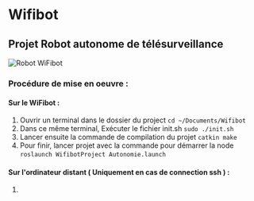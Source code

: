 # Wifibot

## Projet Robot autonome de télésurveillance

![Robot WiFibot](https://www.wifibot.com/wa_images/grasse_1.jpg?v=1gvaa1v)

### Procédure de mise en oeuvre :

#### Sur le WiFibot :

1. Ouvrir un terminal dans le dossier du project `cd ~/Documents/Wifibot`
2.  Dans ce même terminal, Exécuter le fichier init.sh `sudo ./init.sh`
3.  Lancer ensuite la commande de compilation du projet  `catkin make`
4.  Pour finir, lancer projet avec la commande pour démarrer la node  `roslaunch WifibotProject Autonomie.launch`

#### Sur l'ordinateur distant ( Uniquement en cas de connection ssh ) :

 1. 